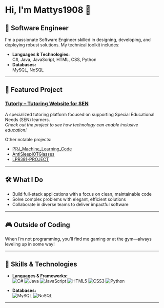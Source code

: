 # Hi, I'm Mattys1908 👋

## 🚀 Software Engineer

I'm a passionate Software Engineer skilled in designing, developing, and deploying robust solutions. My technical toolkit includes:

- **Languages & Technologies:**  
  C#, Java, JavaScript, HTML, CSS, Python  
- **Databases:**  
  MySQL, NoSQL

---

## 🌟 Featured Project

### [Tutorly – Tutoring Website for SEN](https://github.com/Nick2711/TUTORLY-Peer-Powered-Learning-Platform)  
A specialized tutoring platform focused on supporting Special Educational Needs (SEN) learners.  
*Check out the project to see how technology can enable inclusive education!*

Other notable projects:
- [PRJ_Machine_Learning_Code](https://github.com/mattys1908/PRJ_Machine_Learning_Code)
- [AntiSleepIOTGlasses](https://github.com/Loki-is-dying/AntiSleepIOTGlasses)
- [LPR381-PROJECT](https://github.com/Marcus-Moen/LPR381-PROJECT)

---

## 🛠️ What I Do

- Build full-stack applications with a focus on clean, maintainable code
- Solve complex problems with elegant, efficient solutions
- Collaborate in diverse teams to deliver impactful software

---

## 🎮 Outside of Coding

When I’m not programming, you’ll find me gaming or at the gym—always leveling up in some way!

---

## 🚀 Skills & Technologies

- **Languages & Frameworks:**  
  ![C#](https://img.shields.io/badge/C%23-%23239120.svg?style=flat&logo=csharp&logoColor=white) ![Java](https://img.shields.io/badge/Java-%23E34A86.svg?style=flat&logo=java&logoColor=white) ![JavaScript](https://img.shields.io/badge/JavaScript-%23F7DF1C.svg?style=flat&logo=javascript&logoColor=black) ![HTML5](https://img.shields.io/badge/HTML5-%23E34F26.svg?style=flat&logo=html5&logoColor=white) ![CSS3](https://img.shields.io/badge/CSS3-%231572B6.svg?style=flat&logo=css3&logoColor=white) ![Python](https://img.shields.io/badge/Python-%232776D2.svg?style=flat&logo=python&logoColor=white)

- **Databases:**  
  ![MySQL](https://img.shields.io/badge/MySQL-%2300f.svg?style=flat&logo=mysql&logoColor=white) ![NoSQL](https://img.shields.io/badge/NoSQL-%234A148C.svg?style=flat&logo=nosql&logoColor=white)

---


